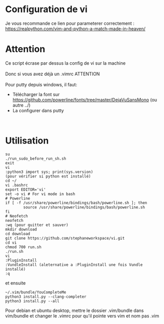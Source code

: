 # Configuration de vi
Je vous recommande ce lien pour parameterer correctement :<br />
https://realpython.com/vim-and-python-a-match-made-in-heaven/

# Attention
Ce script écrase par dessus la config de vi sur la machine<br />
<br />
Donc si vous avez déjà un .vimrc ATTENTION<br />
<br />
Pour putty depuis windows, il faut:
- Télécharger la font sur https://github.com/powerline/fonts/tree/master/DejaVuSansMono (ou autre ../)<br />
- La configurer dans putty<br />
<br />

# Utilisation
````
su
./run_sudo_before_run_sh.sh
exit
vi
:python3 import sys; print(sys.version)
(pour vérifier si python est installé)
cd ~/
vi .bashrc
export EDITOR='vi'
set -o vi # For vi mode in bash
# Powerline
if [ -f /usr/share/powerline/bindings/bash/powerline.sh ]; then
        source /usr/share/powerline/bindings/bash/powerline.sh
fi
# Neofetch
neofetch
:wq (pour quitter et sauver)
mkdir download
cd download
git clone https://github.com/stephaneworkspace/vi.git
cd vi
chmod 700 run.sh
./run.sh
vi
:PluginInstall
:VundleInstall (aleternative a :PluginInstall une fois Vundle installé)
:q
````
et ensuite
````
~/.vim/bundle/YouCompleteMe
python3 install.py --clang-completer
python3 install.py --all

````
Pour debian et ubuntu desktop, mettre le dossier .vim/bundle dans vim/bundle et changer le .vimrc pour qu'il pointe vers vim et nom pas .vim

